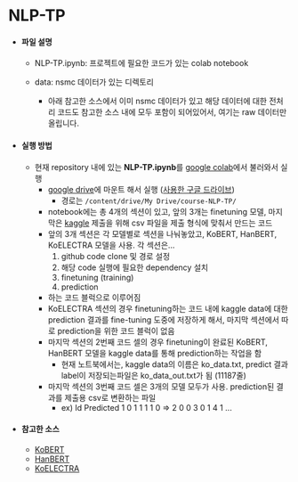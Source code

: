 # NLP-TP

- <h4>파일 설명</h4>

  - NLP-TP.ipynb: 프로젝트에 필요한 코드가 있는 colab notebook

  - data: nsmc 데이터가 있는 디렉토리
    - 아래 참고한 소스에서 이미 nsmc 데이터가 있고 해당 데이터에 대한 전처리 코드도 참고한 소스 내에 모두 포함이 되어있어서, 여기는 raw 데이터만 올립니다.

    

- <h4>실행 방법</h4>
  
  - 현재 repository 내에 있는 **NLP-TP.ipynb**를 [google colab](https://colab.research.google.com/)에서 불러와서 실행
    - [google drive](https://drive.google.com/)에 마운트 해서 실행 ([사용한 구글 드라이브](https://drive.google.com/drive/folders/1XfjSPZMtK5hsfbwoIHKwIaYFF3ND3VWQ?usp=sharing))
      - 경로는 `/content/drive/My Drive/course-NLP-TP/`
    - notebook에는 총 4개의 섹션이 있고, 앞의 3개는 finetuning 모델, 마지막은 [kaggle](https://www.kaggle.com/c/cose461k) 제출을 위해 csv 파일을 제출 형식에 맞춰서 만드는 코드
    - 앞의 3개 섹션은 각 모델별로 섹션을 나눠놓았고, KoBERT, HanBERT, KoELECTRA 모델을 사용. 각 섹션은...
      1. github code clone 및 경로 설정
      2. 해당 code 실행에 필요한 dependency 설치
      3. finetuning (training)
      4. prediction
    - 하는 코드 블럭으로 이루어짐
    - KoELECTRA 섹션의 경우 finetuning하는 코드 내에 kaggle data에 대한 prediction 결과를 fine-tuning 도중에 저장하게 해서, 마지막 섹션에서 따로 prediction을 위한 코드 블럭이 없음
    - 마지막 섹션의 2번째 코드 셀의 경우 finetuning이 완료된 KoBERT, HanBERT 모델을 kaggle data를 통해 prediction하는 작업을 함
      - 현재 노트북에서는, kaggle data의 이름은 ko_data.txt, predict 결과 label이 저장되는파일은 ko_data_out.txt가 됨 (11187줄)
    - 마지막 섹션의 3번째 코드 셀은 3개의 모델 모두가 사용. prediction된 결과를 제출용 csv로 변환하는 파일
      - ex)           Id  Predicted
            1         0   1
            1         1   1
            0     =>  2   0
            0         3   0
            1         4   1
            ...



- <h4>참고한 소스</h4>

  - [KoBERT](https://github.com/monologg/KoBERT-nsmc)
  - [HanBERT](https://github.com/monologg/HanBert-nsmc)
  - [KoELECTRA](https://github.com/monologg/KoELECTRA)

